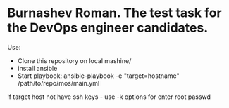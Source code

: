 # Burnashev Roman. The test task for the DevOps engineer candidates.

Use:
* Clone this repository on local mashine/
* install ansible
* Start playbook:
ansible-playbook -e "target=hostname" /path/to/repo/mos/main.yml

if target host not have ssh keys - use -k options for enter root passwd
